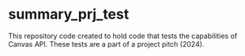 # summary_prj_test
This repository code created to hold code that tests the capabilities of Canvas API. These tests are a part of a project pitch (2024).

